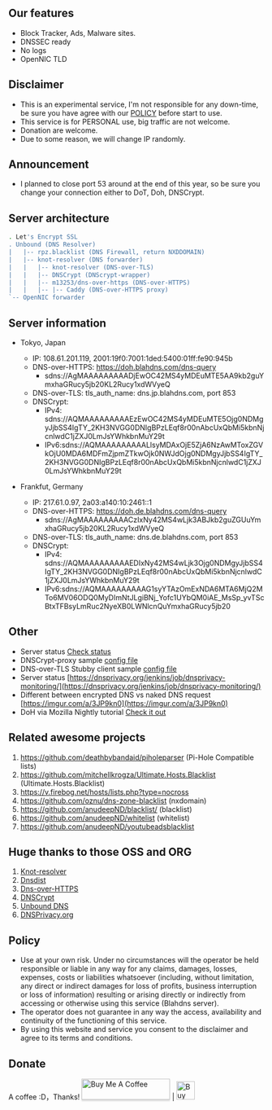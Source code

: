 ## Our features
* Block Tracker, Ads, Malware sites.
* DNSSEC ready
* No logs
* OpenNIC TLD

## Disclaimer
* This is an experimental service, I'm not responsible for any down-time, be sure you have agree with our [POLICY](https://github.com/ookangzheng/blahdns/blob/master/README.md#policy) before start to use. 
* This service is for PERSONAL use, big traffic are not welcome.
* Donation are welcome.
* Due to some reason, we will change IP randomly.

## Announcement
* I planned to close port 53 around at the end of this year, so be sure you change your connection either to DoT, Doh, DNSCrypt.
## Server architecture

```bash
. Let's Encrypt SSL
. Unbound (DNS Resolver)
|   |-- rpz.blacklist (DNS Firewall, return NXDDOMAIN)
|   |-- knot-resolver (DNS forwarder)
|   |   |-- knot-resolver (DNS-over-TLS)
|   |   |-- DNSCrypt (DNScrypt-wrapper)
|   |   |-- m13253/dns-over-https (DNS-over-HTTPS)
|   |   |-- |-- Caddy (DNS-over-HTTPS proxy)
`-- OpenNIC forwarder
```
## Server information
- Tokyo, Japan
  * IP: 108.61.201.119, 2001:19f0:7001:1ded:5400:01ff:fe90:945b
  * DNS-over-HTTPS: https://doh.blahdns.com/dns-query
    * sdns://AgMAAAAAAAAADjEwOC42MS4yMDEuMTE5AA9kb2guYmxhaGRucy5jb20KL2Rucy1xdWVyeQ
  * DNS-over-TLS: tls_auth_name: dns.jp.blahdns.com, port 853
  * DNSCrypt:
    * IPv4:  sdns://AQMAAAAAAAAAEzEwOC42MS4yMDEuMTE5Ojg0NDMgyJjbSS4IgTY_2KH3NVGG0DNIgBPzLEqf8r00nAbcUxQbMi5kbnNjcnlwdC1jZXJ0LmJsYWhkbnMuY29t
    * IPv6:sdns://AQMAAAAAAAAALlsyMDAxOjE5ZjA6NzAwMToxZGVkOjU0MDA6MDFmZjpmZTkwOjk0NWJdOjg0NDMgyJjbSS4IgTY_2KH3NVGG0DNIgBPzLEqf8r00nAbcUxQbMi5kbnNjcnlwdC1jZXJ0LmJsYWhkbnMuY29t

- Frankfut, Germany
  * IP: 217.61.0.97, 2a03:a140:10:2461::1
  * DNS-over-HTTPS: https://doh.de.blahdns.com/dns-query
    * sdns://AgMAAAAAAAAACzIxNy42MS4wLjk3ABJkb2guZGUuYmxhaGRucy5jb20KL2Rucy1xdWVyeQ
  * DNS-over-TLS: tls_auth_name: dns.de.blahdns.com, port 853
  * DNSCrypt:
    * IPv4:    sdns://AQMAAAAAAAAAEDIxNy42MS4wLjk3Ojg0NDMgyJjbSS4IgTY_2KH3NVGG0DNIgBPzLEqf8r00nAbcUxQbMi5kbnNjcnlwdC1jZXJ0LmJsYWhkbnMuY29t 
    * IPv6:sdns://AQMAAAAAAAAAG1syYTAzOmExNDA6MTA6MjQ2MTo6MV06ODQ0MyDImNtJLgiBNj_Yofc1UYbQM0iAE_MsSp_yvTScBtxTFBsyLmRuc2NyeXB0LWNlcnQuYmxhaGRucy5jb20

## Other
* Server status [Check status](https://stats.blahdns.com)
* DNSCrypt-proxy sample [config file](https://github.com/ookangzheng/blahdns/blob/master/dnscrypt/dnscrypt-proxy.toml)
* DNS-over-TLS Stubby client sample [config file](https://github.com/ookangzheng/blahdns/blob/master/stubby/stubby.yml)
* Server status [https://dnsprivacy.org/jenkins/job/dnsprivacy-monitoring/](https://dnsprivacy.org/jenkins/job/dnsprivacy-monitoring/)
* Different between encrypted DNS vs naked DNS request [https://imgur.com/a/3JP9kn0](https://imgur.com/a/3JP9kn0)
* DoH via Mozilla Nightly tutorial [Check it out](https://www.ookangzheng.com/mozilla-nightly-enable-dns-over-https/)

## Related awesome projects
1. https://github.com/deathbybandaid/piholeparser (Pi-Hole Compatible lists)
2. https://github.com/mitchellkrogza/Ultimate.Hosts.Blacklist (Ultimate.Hosts.Blacklist)
3. https://v.firebog.net/hosts/lists.php?type=nocross
4. https://github.com/oznu/dns-zone-blacklist (nxdomain)
5. https://github.com/anudeepND/blacklist/ (blacklist)
6. https://github.com/anudeepND/whitelist (whitelist)
6. https://github.com/anudeepND/youtubeadsblacklist

## Huge thanks to those OSS and ORG
1. [Knot-resolver](https://github.com/CZ-NIC/knot-resolver)
2. [Dnsdist](https://dnsdist.org)
3. [Dns-over-HTTPS](https://github.com/m13253/dns-over-https)
4. [DNSCrypt](http://dnscrypt.info/)
5. [Unbound DNS](https://nlnetlabs.nl/projects/unbound)
5. [DNSPrivacy.org](https://dnsprivacy.org)

## Policy
* Use at your own risk. Under no circumstances will the operator be held responsible or liable in any way for any claims, damages, losses, expenses, costs or liabilities whatsoever (including, without limitation, any direct or indirect damages for loss of profits, business interruption or loss of information) resulting or arising directly or indirectly from accessing or otherwise using this service (Blahdns server).
* The operator does not guarantee in any way the access, availability and continuity of the functioning of this service. 
* By using this website and service you consent to the disclaimer and agree to its terms and conditions.

## Donate
A coffee :D，Thanks!
<a href="https://buymeacoff.ee/elk6NqZhi" target="_blank"><img src="https://www.buymeacoffee.com/assets/img/custom_images/orange_img.png" alt="Buy Me A Coffee" style="height: 41px !important;width: 174px !important;box-shadow: 0px 3px 2px 0px rgba(190, 190, 190, 0.5) !important;-webkit-box-shadow: 0px 3px 2px 0px rgba(190, 190, 190, 0.5) !important;" ></a>
|
<a href='https://ko-fi.com/P5P4GPQ8' target='_blank'><img height='36' style='border:0px;height:36px;' src='https://az743702.vo.msecnd.net/cdn/kofi4.png?v=0' border='0' alt='Buy Me a Coffee at ko-fi.com' /></a>
